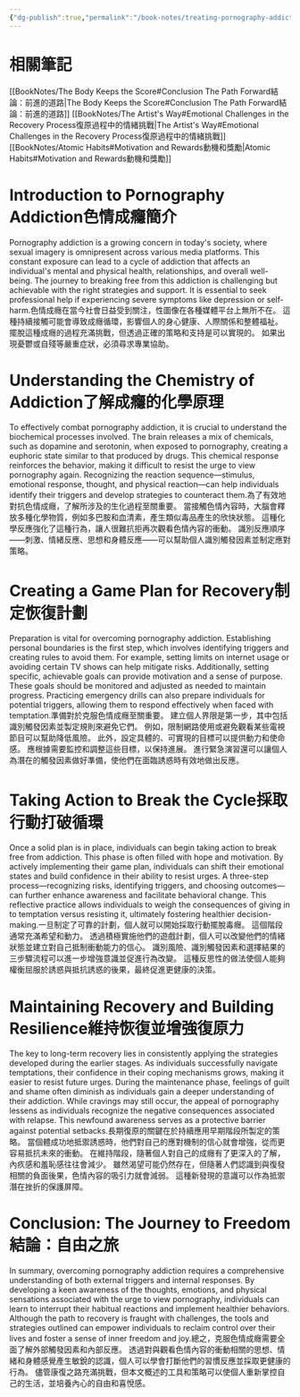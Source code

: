 ```yaml
---
{"dg-publish":true,"permalink":"/book-notes/treating-pornography-addiction/","dgPassFrontmatter":true,"created":"2024-11-24T10:41:52.670+08:00","updated":"2024-11-27T18:15:38.396+08:00"}
---
```


# 相關筆記
[[BookNotes/The Body Keeps the Score#Conclusion The Path Forward結論：前進的道路\|The Body Keeps the Score#Conclusion The Path Forward結論：前進的道路]]
[[BookNotes/The Artist's Way#Emotional Challenges in the Recovery Process復原過程中的情緒挑戰\|The Artist's Way#Emotional Challenges in the Recovery Process復原過程中的情緒挑戰]]
[[BookNotes/Atomic Habits#Motivation and Rewards動機和獎勵\|Atomic Habits#Motivation and Rewards動機和獎勵]]
# Introduction to Pornography Addiction色情成癮簡介

Pornography addiction is a growing concern in today's society, where sexual imagery is omnipresent across various media platforms. This constant exposure can lead to a cycle of addiction that affects an individual's mental and physical health, relationships, and overall well-being. The journey to breaking free from this addiction is challenging but achievable with the right strategies and support. It is essential to seek professional help if experiencing severe symptoms like depression or self-harm.色情成癮在當今社會日益受到關注，性圖像在各種媒體平台上無所不在。 這種持續接觸可能會導致成癮循環，影響個人的身心健康、人際關係和整體福祉。 擺脫這種成癮的過程充滿挑戰，但透過正確的策略和支持是可以實現的。 如果出現憂鬱或自殘等嚴重症狀，必須尋求專業協助。

# Understanding the Chemistry of Addiction了解成癮的化學原理

To effectively combat pornography addiction, it is crucial to understand the biochemical processes involved. The brain releases a mix of chemicals, such as dopamine and serotonin, when exposed to pornography, creating a euphoric state similar to that produced by drugs. This chemical response reinforces the behavior, making it difficult to resist the urge to view pornography again. Recognizing the reaction sequence—stimulus, emotional response, thought, and physical reaction—can help individuals identify their triggers and develop strategies to counteract them.為了有效地對抗色情成癮，了解所涉及的生化過程至關重要。 當接觸色情內容時，大腦會釋放多種化學物質，例如多巴胺和血清素，產生類似毒品產生的欣快狀態。 這種化學反應強化了這種行為，讓人很難抗拒再次觀看色情內容的衝動。 識別反應順序——刺激、情緒反應、思想和身體反應——可以幫助個人識別觸發因素並制定應對策略。

# Creating a Game Plan for Recovery制定恢復計劃

Preparation is vital for overcoming pornography addiction. Establishing personal boundaries is the first step, which involves identifying triggers and creating rules to avoid them. For example, setting limits on internet usage or avoiding certain TV shows can help mitigate risks. Additionally, setting specific, achievable goals can provide motivation and a sense of purpose. These goals should be monitored and adjusted as needed to maintain progress. Practicing emergency drills can also prepare individuals for potential triggers, allowing them to respond effectively when faced with temptation.準備對於克服色情成癮至關重要。 建立個人界限是第一步，其中包括識別觸發因素並製定規則來避免它們。 例如，限制網路使用或避免觀看某些電視節目可以幫助降低風險。 此外，設定具體的、可實現的目標可以提供動力和使命感。 應根據需要監控和調整這些目標，以保持進展。 進行緊急演習還可以讓個人為潛在的觸發因素做好準備，使他們在面臨誘惑時有效地做出反應。

# Taking Action to Break the Cycle採取行動打破循環

Once a solid plan is in place, individuals can begin taking action to break free from addiction. This phase is often filled with hope and motivation. By actively implementing their game plan, individuals can shift their emotional states and build confidence in their ability to resist urges. A three-step process—recognizing risks, identifying triggers, and choosing outcomes—can further enhance awareness and facilitate behavioral change. This reflective practice allows individuals to weigh the consequences of giving in to temptation versus resisting it, ultimately fostering healthier decision-making.一旦制定了可靠的計劃，個人就可以開始採取行動擺脫毒癮。 這個階段通常充滿希望和動力。 透過積極實施他們的遊戲計劃，個人可以改變他們的情緒狀態並建立對自己抵制衝動能力的信心。 識別風險、識別觸發因素和選擇結果的三步驟流程可以進一步增強意識並促進行為改變。 這種反思性的做法使個人能夠權衡屈服於誘惑與抵抗誘惑的後果，最終促進更健康的決策。

# Maintaining Recovery and Building Resilience維持恢復並增強復原力

The key to long-term recovery lies in consistently applying the strategies developed during the earlier stages. As individuals successfully navigate temptations, their confidence in their coping mechanisms grows, making it easier to resist future urges. During the maintenance phase, feelings of guilt and shame often diminish as individuals gain a deeper understanding of their addiction. While cravings may still occur, the appeal of pornography lessens as individuals recognize the negative consequences associated with relapse. This newfound awareness serves as a protective barrier against potential setbacks.長期復原的關鍵在於持續應用早期階段所製定的策略。 當個體成功地抵禦誘惑時，他們對自己的應對機制的信心就會增強，從而更容易抵抗未來的衝動。 在維持階段，隨著個人對自己的成癮有了更深入的了解，內疚感和羞恥感往往會減少。 雖然渴望可能仍然存在，但隨著人們認識到與復發相關的負面後果，色情內容的吸引力就會減弱。 這種新發現的意識可以作為抵禦潛在挫折的保護屏障。

# Conclusion: The Journey to Freedom結論：自由之旅

In summary, overcoming pornography addiction requires a comprehensive understanding of both external triggers and internal responses. By developing a keen awareness of the thoughts, emotions, and physical sensations associated with the urge to view pornography, individuals can learn to interrupt their habitual reactions and implement healthier behaviors. Although the path to recovery is fraught with challenges, the tools and strategies outlined can empower individuals to reclaim control over their lives and foster a sense of inner freedom and joy.總之，克服色情成癮需要全面了解外部觸發因素和內部反應。 透過對與觀看色情內容的衝動相關的思想、情緒和身體感覺產生敏銳的認識，個人可以學會打斷他們的習慣反應並採取更健康的行為。 儘管康復之路充滿挑戰，但本文概述的工具和策略可以使個人重新掌控自己的生活，並培養內心的自由和喜悅感。